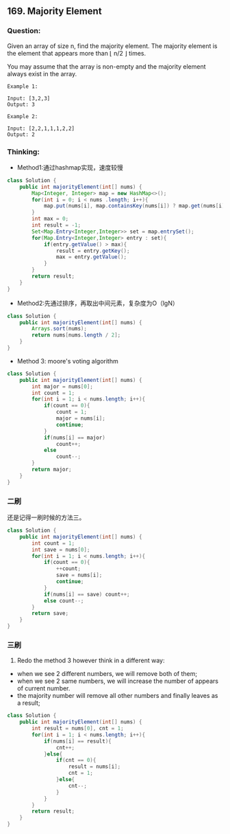 ## 169. Majority Element

### Question:
Given an array of size n, find the majority element. The majority element is the element that appears more than ⌊ n/2 ⌋ times.

You may assume that the array is non-empty and the majority element always exist in the array.

```
Example 1:

Input: [3,2,3]
Output: 3

Example 2:

Input: [2,2,1,1,1,2,2]
Output: 2
```

### Thinking:
* Method1:通过hashmap实现，速度较慢

```Java
class Solution {
    public int majorityElement(int[] nums) {
        Map<Integer, Integer> map = new HashMap<>();
        for(int i = 0; i < nums .length; i++){
            map.put(nums[i], map.containsKey(nums[i]) ? map.get(nums[i]) + 1 : 1);
        }
        int max = 0;
        int result = -1;
        Set<Map.Entry<Integer,Integer>> set = map.entrySet();
        for(Map.Entry<Integer,Integer> entry : set){
            if(entry.getValue() > max){
                result = entry.getKey();
                max = entry.getValue();
            }
        }
        return result;
    }
}
```

* Method2:先通过排序，再取出中间元素，复杂度为O（lgN）

```Java
class Solution {
    public int majorityElement(int[] nums) {
        Arrays.sort(nums);
        return nums[nums.length / 2];
    }
}
```

* Method 3: moore's voting algorithm
```Java
class Solution {
    public int majorityElement(int[] nums) {
        int major = nums[0];
        int count = 1;
        for(int i = 1; i < nums.length; i++){
            if(count == 0){
                count = 1;
                major = nums[i];
                continue;
            }
            if(nums[i] == major)
                count++;
            else
                count--;
        }
        return major;
    }
}
```

### 二刷
还是记得一刷时候的方法三。
```Java
class Solution {
    public int majorityElement(int[] nums) {
        int count = 1;
        int save = nums[0];
        for(int i = 1; i < nums.length; i++){
            if(count == 0){
                ++count;
                save = nums[i];
                continue;
            }
            if(nums[i] == save) count++;
            else count--;
        }
        return save;
    }
}
```

### 三刷
1. Redo the method 3 however think in a different way:
  * when we see 2 different numbers, we will remove both of them;
  * when we see 2 same numbers, we will increase the number of appears of current number.
  * the majority number will remove all other numbers and finally leaves as a result;
```Java
class Solution {
    public int majorityElement(int[] nums) {
        int result = nums[0], cnt = 1;
        for(int i = 1; i < nums.length; i++){            
            if(nums[i] == result){
                cnt++;
            }else{
                if(cnt == 0){
                    result = nums[i];
                    cnt = 1;
                }else{
                    cnt--;
                }
            }
        }
        return result;
    }
}
```
